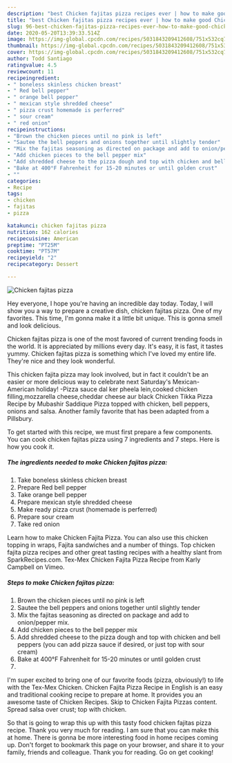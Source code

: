 ```yaml
---
description: "best Chicken fajitas pizza recipes ever | how to make good Chicken fajitas pizza"
title: "best Chicken fajitas pizza recipes ever | how to make good Chicken fajitas pizza"
slug: 96-best-chicken-fajitas-pizza-recipes-ever-how-to-make-good-chicken-fajitas-pizza
date: 2020-05-20T13:39:33.514Z
image: https://img-global.cpcdn.com/recipes/5031843209412608/751x532cq70/chicken-fajitas-pizza-recipe-main-photo.jpg
thumbnail: https://img-global.cpcdn.com/recipes/5031843209412608/751x532cq70/chicken-fajitas-pizza-recipe-main-photo.jpg
cover: https://img-global.cpcdn.com/recipes/5031843209412608/751x532cq70/chicken-fajitas-pizza-recipe-main-photo.jpg
author: Todd Santiago
ratingvalue: 4.5
reviewcount: 11
recipeingredient:
- " boneless skinless chicken breast"
- " Red bell pepper"
- " orange bell pepper"
- " mexican style shredded cheese"
- " pizza crust homemade is perferred"
- " sour cream"
- " red onion"
recipeinstructions:
- "Brown the chicken pieces until no pink is left"
- "Sautee the bell peppers and onions together until slightly tender"
- "Mix the fajitas seasoning as directed on package and add to onion/pepper mix."
- "Add chicken pieces to the bell pepper mix"
- "Add shredded cheese to the pizza dough and top with chicken and bell peppers (you can add pizza sauce if desired, or just top with sour cream)"
- "Bake at 400°F Fahrenheit for 15-20 minutes or until golden crust"
- ""
categories:
- Recipe
tags:
- chicken
- fajitas
- pizza

katakunci: chicken fajitas pizza 
nutrition: 162 calories
recipecuisine: American
preptime: "PT25M"
cooktime: "PT57M"
recipeyield: "2"
recipecategory: Dessert

---
```



![Chicken fajitas pizza](https://img-global.cpcdn.com/recipes/5031843209412608/751x532cq70/chicken-fajitas-pizza-recipe-main-photo.jpg)

Hey everyone, I hope you're having an incredible day today. Today, I will show you a way to prepare a creative dish, chicken fajitas pizza. One of my favorites. This time, I'm gonna make it a little bit unique. This is gonna smell and look delicious.

Chicken fajitas pizza is one of the most favored of current trending foods in the world. It is appreciated by millions every day. It's easy, it is fast, it tastes yummy. Chicken fajitas pizza is something which I've loved my entire life. They're nice and they look wonderful.

This chicken fajita pizza may look involved, but in fact it couldn&#39;t be an easier or more delicious way to celebrate next Saturday&#39;s Mexican-American holiday! -Pizza sauce dal ker pheela lein,cooked chicken filling,mozzarella cheese,cheddar cheese aur black Chicken Tikka Pizza Recipe by Mubashir Saddique Pizza topped with chicken, bell peppers, onions and salsa. Another family favorite that has been adapted from a Pillsbury.


To get started with this recipe, we must first prepare a few components. You can cook chicken fajitas pizza using 7 ingredients and 7 steps. Here is how you cook it.

<!--inarticleads1-->

##### The ingredients needed to make Chicken fajitas pizza:

1. Take  boneless skinless chicken breast
1. Prepare  Red bell pepper
1. Take  orange bell pepper
1. Prepare  mexican style shredded cheese
1. Make ready  pizza crust (homemade is perferred)
1. Prepare  sour cream
1. Take  red onion


Learn how to make Chicken Fajita Pizza. You can also use this chicken topping in wraps, Fajita sandwiches and a number of things. Top chicken fajita pizza recipes and other great tasting recipes with a healthy slant from SparkRecipes.com. Tex-Mex Chicken Fajita Pizza Recipe from Karly Campbell on Vimeo. 

<!--inarticleads2-->

##### Steps to make Chicken fajitas pizza:

1. Brown the chicken pieces until no pink is left
1. Sautee the bell peppers and onions together until slightly tender
1. Mix the fajitas seasoning as directed on package and add to onion/pepper mix.
1. Add chicken pieces to the bell pepper mix
1. Add shredded cheese to the pizza dough and top with chicken and bell peppers (you can add pizza sauce if desired, or just top with sour cream)
1. Bake at 400°F Fahrenheit for 15-20 minutes or until golden crust
1. 


I&#39;m super excited to bring one of our favorite foods (pizza, obviously!) to life with the Tex-Mex Chicken. Chicken Fajita Pizza Recipe in English is an easy and traditional cooking recipe to prepare at home. It provides you an awesome taste of Chicken Recipes. Skip to Chicken Fajita Pizzas content. Spread salsa over crust; top with chicken. 

So that is going to wrap this up with this tasty food chicken fajitas pizza recipe. Thank you very much for reading. I am sure that you can make this at home. There is gonna be more interesting food in home recipes coming up. Don't forget to bookmark this page on your browser, and share it to your family, friends and colleague. Thank you for reading. Go on get cooking!
